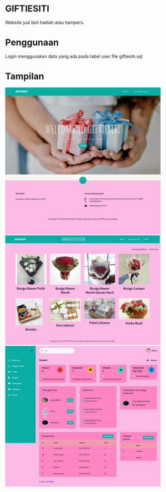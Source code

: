 # GIFTIESITI

Website jual beli hadiah atau hampers.

# Penggunaan

Login menggunakan data yang ada pada tabel user file giftiesiti.sql

# Tampilan
<img src="https://github.com/wifa28/giftiesiti/blob/main/tampilan_giftiesiti.png" alt="Tampilan" width="500"> 
<img src="https://github.com/wifa28/giftiesiti/blob/main/pelanggan.png" alt="Logo Proyek" width="500">
<img src="https://github.com/wifa28/giftiesiti/blob/main/admin.png" alt="Logo Proyek" width="500">


